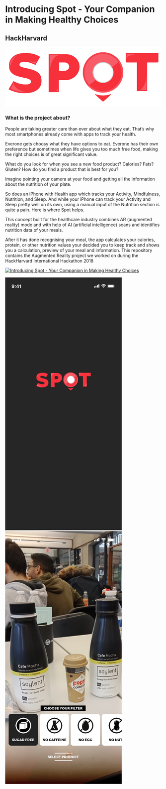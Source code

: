 # Introducing Spot - Your Companion in Making Healthy Choices
## HackHarvard

<img src="./Mockups/logo.png" alt="Logo"></img>
  
### What is the project about?
People are taking greater care than ever about what they eat. That’s why most smartphones already come with apps to track your health.

Everone gets choosy what they have options to eat. Everone has their own preference but sometimes when life gives you too much free food, making the right choices is of great significant value.

What do you look for when you see a new food product? Calories? Fats? Gluten? How do you find a product that is best for you?

Imagine pointing your camera at your food and getting all the information about the nutrition of your plate.

So does an iPhone with Health app which tracks your Activity, Mindfulness, Nutrition, and Sleep. And while your iPhone can track your Activity and Sleep pretty well on its own, using a manual input of the Nutrition section is quite a pain. Here is where Spot helps.

This concept built for the healthcare industry combines AR (augmented reality) mode and with help of AI (artificial intelligence) scans and identifies nutrition data of your meals.

After it has done recognising your meal, the app calculates your calories, protein, or other nutrition values your decided you to keep track and shows you a calculation, preview of your meal and information.
This repository contains the Augmented Reality project we worked on during the HackHarvard International Hackathon 2018

[![Introducing Spot - Your Companion in Making Healthy Choices](http://img.youtube.com/vi/2_GUs7A-0Tg/0.jpg)](http://www.youtube.com/watch?v=2_GUs7A-0Tg "Introducing Spot - Your Companion in Making Healthy Choices")

<img src="./Mockups/iPhone X_1.png" alt="Home Screeb"> <img src="./Mockups/iPhone X_2.png" alt="Augmented Reality">
